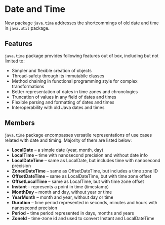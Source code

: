 # Date and Time

New package ``java.time`` addresses the shortcommings of old date and time in ``java.util`` package. 

## Features
``java.time`` package provides following features out of box, including but not limited to: 
- Simpler and flexible creation of objects
- Thread-safety through its immutabile classes
- Method chaining in functional programming style for complex transformations 
- Better representation of dates in time zones and chronologies
- Truncation of values in any field of dates and times
- Flexible parsing and formatting of dates and times
- Interoperability with old Java dates and times

## Members
``java.time`` package encompasses versatile representations of use cases related with date and timing. Majority of them are listed below:  

- **LocalDate** – a simple date (year, month, day)  
- **LocalTime** – time with nanosecond precision and without date info
- **LocalDateTime** – same as LocalDate, but includes time with nanosecond precision  
- **ZonedDateTime** – same as OffsetDateTime, but includes a time zone ID  
- **OffsetDateTime** – same as LocalDateTime, but with time zone offset  
- **OffsetLocalTime** – same as LocalTime, but with time zone offset  
- **Instant** – represents a point in time (timestamp)  
- **MonthDay** – month and day, without year or time  
- **YearMonth** – month and year, without day or time  
- **Duration** – time period represented in seconds, minutes and hours with nanosecond precision  
- **Period** – time period represented in days, months and years  
- **ZoneId** – time-zone id and used to convert Instant and LocalDateTime
